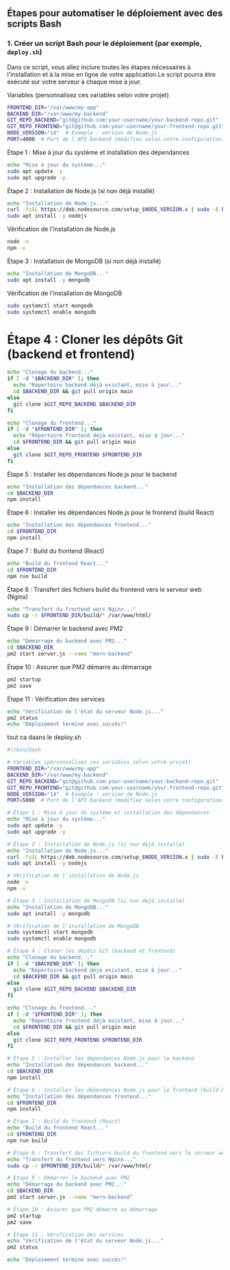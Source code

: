 ## Étapes pour automatiser le déploiement avec des scripts Bash
### 1.  Créer un script Bash pour le déploiement (par exemple, `deploy.sh`)
Dans ce script, vous allez inclure toutes les étapes nécessaires à l'installation et à la mise en ligne 
de votre application.Le script pourra être exécuté sur votre serveur à chaque mise à jour.


Variables (personnalisez ces variables selon votre projet)
```bash
FRONTEND_DIR="/var/www/my-app"
BACKEND_DIR="/var/www/my-backend"
GIT_REPO_BACKEND="git@github.com:your-username/your-backend-repo.git"
GIT_REPO_FRONTEND="git@github.com:your-username/your-frontend-repo.git"
NODE_VERSION="14"  # Exemple : version de Node.js
PORT=4000  # Port de l'API backend (modifiez selon votre configuration)
```
Étape 1 : Mise à jour du système et installation des dépendances
```bash
echo "Mise à jour du système..."
sudo apt update -y
sudo apt upgrade -y
```
Étape 2 : Installation de Node.js (si non déjà installé)
```bash
echo "Installation de Node.js..."
curl -fsSL https://deb.nodesource.com/setup_$NODE_VERSION.x | sudo -E bash -
sudo apt install -y nodejs
```
Vérification de l'installation de Node.js
```bash 
node -v
npm -v
```
Étape 3 : Installation de MongoDB (si non déjà installé)
```bash
echo "Installation de MongoDB..."
sudo apt install -y mongodb
```
Vérification de l'installation de MongoDB
```bash
sudo systemctl start mongodb
sudo systemctl enable mongodb
```

# Étape 4 : Cloner les dépôts Git (backend et frontend)
```bash
echo "Clonage du backend..."
if [ -d "$BACKEND_DIR" ]; then
  echo "Répertoire backend déjà existant, mise à jour..."
  cd $BACKEND_DIR && git pull origin main
else
  git clone $GIT_REPO_BACKEND $BACKEND_DIR
fi

echo "Clonage du frontend..."
if [ -d "$FRONTEND_DIR" ]; then
  echo "Répertoire frontend déjà existant, mise à jour..."
  cd $FRONTEND_DIR && git pull origin main
else
  git clone $GIT_REPO_FRONTEND $FRONTEND_DIR
fi

```
Étape 5 : Installer les dépendances Node.js pour le backend
```bash
echo "Installation des dépendances backend..."
cd $BACKEND_DIR
npm install
```
Étape 6 : Installer les dépendances Node.js pour le frontend (build React)
```bash
echo "Installation des dépendances frontend..."
cd $FRONTEND_DIR
npm install
```
Étape 7 : Build du frontend (React)
```bash
echo "Build du frontend React..."
cd $FRONTEND_DIR
npm run build
```
Étape 8 : Transfert des fichiers build du frontend vers le serveur web (Nginx)
```bash
echo "Transfert du frontend vers Nginx..."
sudo cp -r $FRONTEND_DIR/build/* /var/www/html/
```
Étape 9 : Démarrer le backend avec PM2
```bash
echo "Démarrage du backend avec PM2..."
cd $BACKEND_DIR
pm2 start server.js --name "mern-backend"
```
Étape 10 : Assurer que PM2 démarre au démarrage
```bash
pm2 startup
pm2 save
```
Étape 11 : Vérification des services
```bash
echo "Vérification de l'état du serveur Node.js..."
pm2 status
echo "Déploiement terminé avec succès!"
```
tout ca daans le deploy.sh 
```bash
#!/bin/bash

# Variables (personnalisez ces variables selon votre projet)
FRONTEND_DIR="/var/www/my-app"
BACKEND_DIR="/var/www/my-backend"
GIT_REPO_BACKEND="git@github.com:your-username/your-backend-repo.git"
GIT_REPO_FRONTEND="git@github.com:your-username/your-frontend-repo.git"
NODE_VERSION="14"  # Exemple : version de Node.js
PORT=5000  # Port de l'API backend (modifiez selon votre configuration)

# Étape 1 : Mise à jour du système et installation des dépendances
echo "Mise à jour du système..."
sudo apt update -y
sudo apt upgrade -y

# Étape 2 : Installation de Node.js (si non déjà installé)
echo "Installation de Node.js..."
curl -fsSL https://deb.nodesource.com/setup_$NODE_VERSION.x | sudo -E bash -
sudo apt install -y nodejs

# Vérification de l'installation de Node.js
node -v
npm -v

# Étape 3 : Installation de MongoDB (si non déjà installé)
echo "Installation de MongoDB..."
sudo apt install -y mongodb

# Vérification de l'installation de MongoDB
sudo systemctl start mongodb
sudo systemctl enable mongodb

# Étape 4 : Cloner les dépôts Git (backend et frontend)
echo "Clonage du backend..."
if [ -d "$BACKEND_DIR" ]; then
  echo "Répertoire backend déjà existant, mise à jour..."
  cd $BACKEND_DIR && git pull origin main
else
  git clone $GIT_REPO_BACKEND $BACKEND_DIR
fi

echo "Clonage du frontend..."
if [ -d "$FRONTEND_DIR" ]; then
  echo "Répertoire frontend déjà existant, mise à jour..."
  cd $FRONTEND_DIR && git pull origin main
else
  git clone $GIT_REPO_FRONTEND $FRONTEND_DIR
fi

# Étape 5 : Installer les dépendances Node.js pour le backend
echo "Installation des dépendances backend..."
cd $BACKEND_DIR
npm install

# Étape 6 : Installer les dépendances Node.js pour le frontend (build React)
echo "Installation des dépendances frontend..."
cd $FRONTEND_DIR
npm install

# Étape 7 : Build du frontend (React)
echo "Build du frontend React..."
cd $FRONTEND_DIR
npm run build

# Étape 8 : Transfert des fichiers build du frontend vers le serveur web (Nginx)
echo "Transfert du frontend vers Nginx..."
sudo cp -r $FRONTEND_DIR/build/* /var/www/html/

# Étape 9 : Démarrer le backend avec PM2
echo "Démarrage du backend avec PM2..."
cd $BACKEND_DIR
pm2 start server.js --name "mern-backend"

# Étape 10 : Assurer que PM2 démarre au démarrage
pm2 startup
pm2 save

# Étape 11 : Vérification des services
echo "Vérification de l'état du serveur Node.js..."
pm2 status

echo "Déploiement terminé avec succès!"

```

